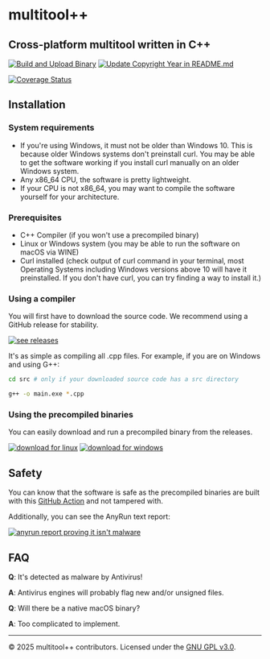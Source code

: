 # multitool++

## Cross-platform multitool written in C++

[![Build and Upload Binary](https://github.com/benja2998/multitoolplusplus/actions/workflows/build-and-upload.yml/badge.svg?event=release)](https://github.com/benja2998/multitoolplusplus/actions/workflows/build-and-upload.yml)
[![Update Copyright Year in README.md](https://github.com/benja2998/multitoolplusplus/actions/workflows/copyright.yml/badge.svg)](https://github.com/benja2998/multitoolplusplus/actions/workflows/copyright.yml)

[![Coverage Status](https://coveralls.io/repos/github/benja2998/multitoolplusplus/badge.svg?branch=main)](https://coveralls.io/github/benja2998/multitoolplusplus?branch=main)

## Installation

### System requirements
- If you're using Windows, it must not be older than Windows 10. This is because older Windows systems don't preinstall curl. You may be able to get the software working if you install curl manually on an older Windows system.
- Any x86_64 CPU, the software is pretty lightweight.
- If your CPU is not x86_64, you may want to compile the software yourself for your architecture.

### Prerequisites
- C++ Compiler (if you won't use a precompiled binary)
- Linux or Windows system (you may be able to run the software on macOS via WINE)
- Curl installed (check output of curl command in your terminal, most Operating Systems including Windows versions above 10 will have it preinstalled. If you don't have curl, you can try finding a way to install it.)

### Using a compiler
You will first have to download the source code. We recommend using a GitHub release for stability.

[![see releases](https://img.shields.io/badge/📦_GITHUB_RELEASES-purple)](https://github.com/benja2998/multitoolplusplus/releases)

It's as simple as compiling all .cpp files. For example, if you are on Windows and using G++:

```sh
cd src # only if your downloaded source code has a src directory
```
```sh
g++ -o main.exe *.cpp
```

### Using the precompiled binaries
You can easily download and run a precompiled binary from the releases.

[![download for linux](https://img.shields.io/badge/🐧_LINUX_EXECUTABLE-green)](https://github.com/benja2998/multitoolplusplus/releases/latest/download/main-linux)
[![download for windows](https://img.shields.io/badge/🪟_WINDOWS_EXECUTABLE-blue)](https://github.com/benja2998/multitoolplusplus/releases/latest/download/main-windows.exe)

## Safety
You can know that the software is safe as the precompiled binaries are built with this [GitHub Action](./.github/workflows/build-and-upload.yml) and not tampered with.

Additionally, you can see the AnyRun text report:

[![anyrun report proving it isn't malware](https://img.shields.io/badge/🔎_ANYRUN_TEXT_REPORT-navy)](https://web.archive.org/web/20250507002358/https://any.run/report/e23035c942553c9861c1467f33ab87803a18c871991808b93a64a2b4ef51f685/0c54f169-24ed-42ec-b40b-f0f15bf6eeb6) <!-- the reason why we are using internet archive is because anyrun public reports are deleted after 2 weeks -->

## FAQ
**Q**: It's detected as malware by Antivirus!  

**A**: Antivirus engines will probably flag new and/or unsigned files.

**Q**: Will there be a native macOS binary?  

**A**: Too complicated to implement.

---
© 2025 multitool++ contributors. Licensed under the [GNU GPL v3.0](./LICENSE).
